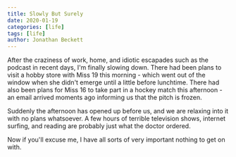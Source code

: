 ```yaml
---
title: Slowly But Surely
date: 2020-01-19
categories: [life]
tags: [life]
author: Jonathan Beckett
---
```


After the craziness of work, home, and idiotic escapades such as the podcast in recent days, I'm finally slowing down. There had been plans to visit a hobby store with Miss 19 this morning - which went out of the window when she didn't emerge until a little before lunchtime. There had also been plans for Miss 16 to take part in a hockey match this afternoon - an email arrived moments ago informing us that the pitch is frozen.

Suddenly the afternoon has opened up before us, and we are relaxing into it with no plans whatsoever. A few hours of terrible television shows, internet surfing, and reading are probably just what the doctor ordered.

Now if you'll excuse me, I have all sorts of very important nothing to get on with.